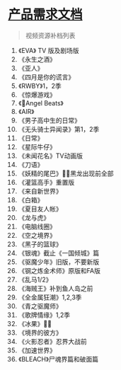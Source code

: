 # [产品需求文档](/)

> 视频资源补档列表

1. 《EVA》 TV 版及剧场版
1. 《永生之酒》
1. 《亚人》
1. 《四月是你的谎言》
1. 《RWBY》1，2季
1. 《惊爆游戏》
1. 《Angel Beats》
1. 《AIR》
1. 《男子高中生的日常》
1. 《无头骑士异闻录》第1，2季
1. 《日常》
1. 《星际牛仔》
1. 《未闻花名》TV动画版
1. 《刀语》
1. 《妖精的尾巴》黑龙出现前全部
1. 《灌篮高手》重置版
1. 《来自新世界》
1. 《白箱》
1. 《夏目友人帐》
1. 《龙与虎》
1. 《电脑线圈》
1. 《空之境界》
1. 《黑子的篮球》
1. 《银魂》截止《一国倾城》篇
1. 《驱魔少年》旧版，不要新版
1. 《钢之炼金术师》原版和FA版
1. 《乱马1/2》
1. 《海贼王》补到鱼人岛之前
1. 《全金属狂潮》1,2,3季
1. 《青之驱魔师》
1. 《歌牌情缘》1,2季
1. 《冰果》
1. 《境界的彼方》
1. 《火影忍者》忍界大战前
1. 《加速世界》
1. 《BLEACH》尸魂界篇和破面篇